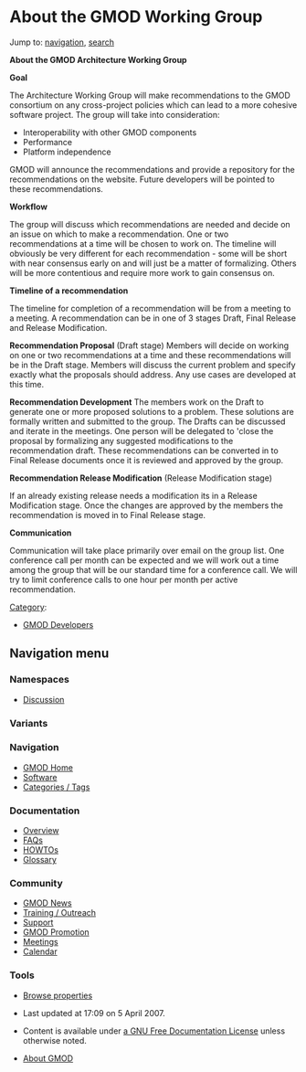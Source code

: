 



<span id="top"></span>




# <span dir="auto">About the GMOD Working Group</span>






Jump to: [navigation](#mw-navigation), [search](#p-search)


**About the GMOD Architecture Working Group**

**Goal**

The Architecture Working Group will make recommendations to the GMOD
consortium on any cross-project policies which can lead to a more
cohesive software project. The group will take into consideration:

- Interoperability with other GMOD components
- Performance
- Platform independence

GMOD will announce the recommendations and provide a repository for the
recommendations on the website. Future developers will be pointed to
these recommendations.

**Workflow**

The group will discuss which recommendations are needed and decide on an
issue on which to make a recommendation. One or two recommendations at a
time will be chosen to work on. The timeline will obviously be very
different for each recommendation - some will be short with near
consensus early on and will just be a matter of formalizing. Others will
be more contentious and require more work to gain consensus on.

**Timeline of a recommendation**

The timeline for completion of a recommendation will be from a meeting
to a meeting. A recommendation can be in one of 3 stages Draft, Final
Release and Release Modification.

**Recommendation Proposal** (Draft stage) Members will decide on working
on one or two recommendations at a time and these recommendations will
be in the Draft stage. Members will discuss the current problem and
specify exactly what the proposals should address. Any use cases are
developed at this time.

**Recommendation Development** The members work on the Draft to generate
one or more proposed solutions to a problem. These solutions are
formally written and submitted to the group. The Drafts can be discussed
and iterate in the meetings. One person will be delegated to 'close the
proposal by formalizing any suggested modifications to the
recommendation draft. These recommendations can be converted in to Final
Release documents once it is reviewed and approved by the group.

**Recommendation Release Modification** (Release Modification stage)

If an already existing release needs a modification its in a Release
Modification stage. Once the changes are approved by the members the
recommendation is moved in to Final Release stage.

**Communication**

Communication will take place primarily over email on the group list.
One conference call per month can be expected and we will work out a
time among the group that will be our standard time for a conference
call. We will try to limit conference calls to one hour per month per
active recommendation.




[Category](Special%3ACategories "Special%3ACategories"):

- [GMOD Developers](Category%3AGMOD_Developers "Category%3AGMOD Developers")






## Navigation menu



### Namespaces


- <span id="ca-talk"><a
  href="http://gmod.org/mediawiki/index.php?title=Talk:About_the_GMOD_Working_Group&amp;action=edit&amp;redlink=1"
  accesskey="t"
  title="Discussion about the content page [t]">Discussion</a></span>


### 

### Variants[](#)








<a href="Main_Page"
style="background-image: url(../images/GMOD-cogs.png);"
title="Visit the main page"></a>


### Navigation



- <span id="n-GMOD-Home">[GMOD Home](Main_Page)</span>
- <span id="n-Software">[Software](GMOD_Components)</span>
- <span id="n-Categories-.2F-Tags">[Categories /
  Tags](Categories)</span>




### Documentation



- <span id="n-Overview">[Overview](Overview)</span>
- <span id="n-FAQs">[FAQs](Category%3AFAQ)</span>
- <span id="n-HOWTOs">[HOWTOs](Category%3AHOWTO)</span>
- <span id="n-Glossary">[Glossary](Glossary)</span>




### Community



- <span id="n-GMOD-News">[GMOD News](GMOD_News)</span>
- <span id="n-Training-.2F-Outreach">[Training /
  Outreach](Training_and_Outreach)</span>
- <span id="n-Support">[Support](Support)</span>
- <span id="n-GMOD-Promotion">[GMOD Promotion](GMOD_Promotion)</span>
- <span id="n-Meetings">[Meetings](Meetings)</span>
- <span id="n-Calendar">[Calendar](Calendar)</span>




### Tools

- <span id="t-smwbrowselink"><a href="Special%3ABrowse/About_the_GMOD_Working_Group"
  rel="smw-browse">Browse properties</a></span>



- <span id="footer-info-lastmod">Last updated at 17:09 on 5 April
  2007.</span>
<!-- - <span id="footer-info-viewcount">10,077 page views.</span> -->
- <span id="footer-info-copyright">Content is available under
  <a href="http://www.gnu.org/licenses/fdl-1.3.html" class="external"
  rel="nofollow">a GNU Free Documentation License</a> unless otherwise
  noted.</span>

<!-- -->

- <span id="footer-places-about">[About
  GMOD](GMOD%3AAbout "GMOD%3AAbout")</span>

<!-- -->




